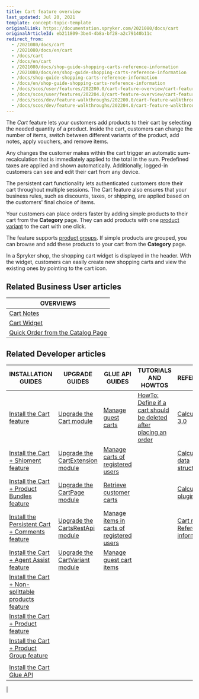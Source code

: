 ```yaml
---
title: Cart feature overview
last_updated: Jul 20, 2021
template: concept-topic-template
originalLink: https://documentation.spryker.com/2021080/docs/cart
originalArticleId: eb211809-3be4-4b8a-bf28-a2c79140b11c
redirect_from:
  - /2021080/docs/cart
  - /2021080/docs/en/cart
  - /docs/cart
  - /docs/en/cart
  - /2021080/docs/shop-guide-shopping-carts-reference-information
  - /2021080/docs/en/shop-guide-shopping-carts-reference-information
  - /docs/shop-guide-shopping-carts-reference-information
  - /docs/en/shop-guide-shopping-carts-reference-information
  - /docs/scos/user/features/202200.0/cart-feature-overview/cart-feature-overview.html
  - /docs/scos/user/features/202204.0/cart-feature-overview/cart-feature-overview.html
  - /docs/scos/dev/feature-walkthroughs/202200.0/cart-feature-walkthrough/cart-feature-walkthrough.html  
  - /docs/scos/dev/feature-walkthroughs/202204.0/cart-feature-walkthrough/cart-feature-walkthrough.html    
---
```


The *Cart* feature lets your customers add products to their cart by selecting the needed quantity of a product. Inside the cart, customers can change the number of items, switch between different variants of the product, add notes, apply vouchers, and remove items.

Any changes the customer makes within the cart trigger an automatic sum-recalculation that is immediately applied to the total in the sum. Predefined taxes are applied and shown automatically. Additionally, logged-in customers can see and edit their cart from any device.  

The persistent cart functionality lets authenticated customers store their cart throughout multiple sessions. The Cart feature also ensures that your business rules, such as discounts, taxes, or shipping, are applied based on the customers' final choice of items.

Your customers can place orders faster by adding simple products to their cart from the **Category** page. They can add products with one [product variant](/docs/scos/user/features/{{site.version}}/product-feature-overview/product-feature-overview.html) to the cart with one click.

The feature supports [product groups](/docs/scos/user/features/{{site.version}}/product-groups-feature-overview.html). If simple products are grouped, you can browse and add these products to your cart from the **Category** page.

In a Spryker shop, the shopping cart widget is displayed in the header. With the widget, customers can easily create new shopping carts and view the existing ones by pointing to the cart icon.

## Related Business User articles

|OVERVIEWS|
|---|
| [Cart Notes](/docs/pbc/all/cart-and-checkout/cart-feature-overview/cart-notes-overview.html)  |
| [Cart Widget](/docs/pbc/all/cart-and-checkout/cart-feature-overview/cart-widget-overview.html)  |
| [Quick Order from the Catalog Page](/docs/pbc/all/cart-and-checkout/cart-feature-overview/quick-order-from-the-catalog-page-overview.html)   |

## Related Developer articles

|INSTALLATION GUIDES  | UPGRADE GUIDES | GLUE API GUIDES | TUTORIALS AND HOWTOS | REFERENCES |
|---------| - | ---------|---------|---------|
| [Install the Cart feature](/docs/pbc/all/cart-and-checkout/install-and-upgrade/install-features/install-the-cart-feature.html) | [Upgrade the Cart module](/docs/pbc/all/cart-and-checkout/install-and-upgrade/upgrade-modules/upgrade-the-cart-module.html) | [Manage guest carts](/docs/pbc/all/cart-and-checkout/manage-using-glue-api/manage-guest-carts/manage-guest-carts.html) | [HowTo: Define if a cart should be deleted after placing an order](/docs/pbc/all/cart-and-checkout/tutorials-and-howtos/howto-define-if-a-cart-should-be-deleted-after-placing-an-order.html)  | [Calculation 3.0](/docs/pbc/all/cart-and-checkout/extend-and-customize/calculation-3-0.html) |
| [Install the Cart + Shipment feature](/docs/pbc/all/cart-and-checkout/install-and-upgrade/install-features/install-the-cart-shipment-feature.html) | [Upgrade the CartExtension module](/docs/pbc/all/cart-and-checkout/install-and-upgrade/upgrade-modules/upgrade-the-cartextension-module.html) |[Manage carts of registered users](/docs/pbc/all/cart-and-checkout/manage-using-glue-api/managing-carts-of-registered-users/manage-carts-of-registered-users.html) |   | [Calculation data structure](/docs/pbc/all/cart-and-checkout/extend-and-customize/calculation-data-structure.html) |
| [Install the Cart + Product Bundles feature](/docs/pbc/all/cart-and-checkout/install-and-upgrade/install-features/install-the-cart-product-bundles-feature.html) | [Upgrade the CartPage module](/docs/pbc/all/cart-and-checkout/install-and-upgrade/upgrade-modules/upgrade-the-cartpage-module.html) | [Retrieve customer carts](/docs/pbc/all/cart-and-checkout/manage-using-glue-api/retrieving-customer-carts.html)  |   |  [Calculator plugins](/docs/pbc/all/cart-and-checkout/extend-and-customize/calculator-plugins.html) |
| [Install the Persistent Cart + Comments feature](/docs/pbc/all/cart-and-checkout/install-and-upgrade/install-features/install-the-persistent-cart-comments-feature.html) | [Upgrade the CartsRestApi module](/docs/pbc/all/cart-and-checkout/install-and-upgrade/upgrade-modules/upgrade-the-cartsrestapi-module.html) | [Manage items in carts of registered users](/docs/pbc/all/cart-and-checkout/manage-using-glue-api/managing-carts-of-registered-users/manage-items-in-carts-of-registered-users.html)  |   | [Cart module: Reference information](/docs/pbc/all/cart-and-checkout/extend-and-customize/cart-module-reference-information.html)  |
| [Install the Cart + Agent Assist feature](/docs/pbc/all/cart-and-checkout/install-and-upgrade/install-features/install-the-cart-agent-assist-feature.html) | [Upgrade the CartVariant module](/docs/pbc/all/cart-and-checkout/install-and-upgrade/upgrade-modules/upgrade-the-cartvariant-module.html) |[Manage guest cart items](/docs/pbc/all/cart-and-checkout/manage-using-glue-api/managing-guest-carts/manage-guest-cart-items.html)|  | |
| [Install the Cart + Non-splittable products feature](/docs/pbc/all/cart-and-checkout/install-and-upgrade/install-features/install-the-cart-non-splittable-products-feature.html) | | | |
| [Install the Cart + Product feature](/docs/pbc/all/cart-and-checkout/install-and-upgrade/install-features/install-the-cart-product-feature.html) |  | | |
| [Install the Cart + Product Group feature](/docs/pbc/all/cart-and-checkout/install-and-upgrade/install-features/install-the-cart-product-group-feature.html) | | | |
|  | | | |
| [Install the Cart Glue API](/docs/pbc/all/cart-and-checkout/install-and-upgrade/install-glue-api/install-the-cart-glue-api.html) | | | |
|
